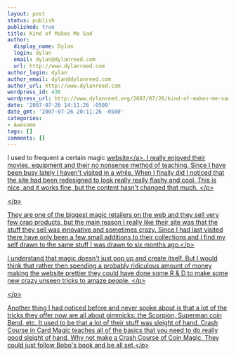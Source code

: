 ```yaml
---
layout: post
status: publish
published: true
title: Kind of Makes Me Sad
author:
  display_name: Dylan
  login: dylan
  email: dylan@dylanreed.com
  url: http://www.dylanreed.com
author_login: dylan
author_email: dylan@dylanreed.com
author_url: http://www.dylanreed.com
wordpress_id: 436
wordpress_url: http://www.dylanreed.org/2007/07/26/kind-of-makes-me-sad/
date: '2007-07-26 14:11:26 -0500'
date_gmt: '2007-07-26 20:11:26 -0500'
categories:
- Awesome
tags: []
comments: []
---
```

<p>I used to frequent a certain magic <a href="http:&#47;&#47;www.ellusionist.com">website<&#47;a>. I really enjoyed their movies, equipment and their no nonsense method of teaching. Since I have been busy lately I haven't visited in a while. When I finally did I noticed that the site had been redesigned to look really really flashy and cool. This is nice, and it works fine, but the content hasn't changed that much. <&#47;p>
<p><!--adsense#refer2--><&#47;p>
<p>They are one of the biggest magic retailers on the web and they sell very few crap products, but the main reason I really like their site was that the stuff they sell was innovative and sometimes crazy. Since I had last visited there have only been a few small additions to their collections and I find my self drawn to the same stuff I was drawn to six months ago.<&#47;p>
<p>I understand that magic doesn't just pop up and create itself. But I would think that rather then spending a probably ridiculous amount of money making the website prettier they could have done some R &amp; D to make some new crazy unseen tricks to amaze people. <&#47;p>
<p><!--adsense--><&#47;p>
<p>Another thing I had noticed before and never spoke about is that a lot of the tricks they offer now are all about gimmicks: the Scorpion, Superman coin Bend, etc. It used to be that a lot of their stuff was sleight of hand. Crash Course in Card Magic teaches all of the basics that you need to do really good sleight of hand. Why not make a Crash Course of Coin Magic. They could just follow Bobo's book and be all set.<&#47;p></p>
